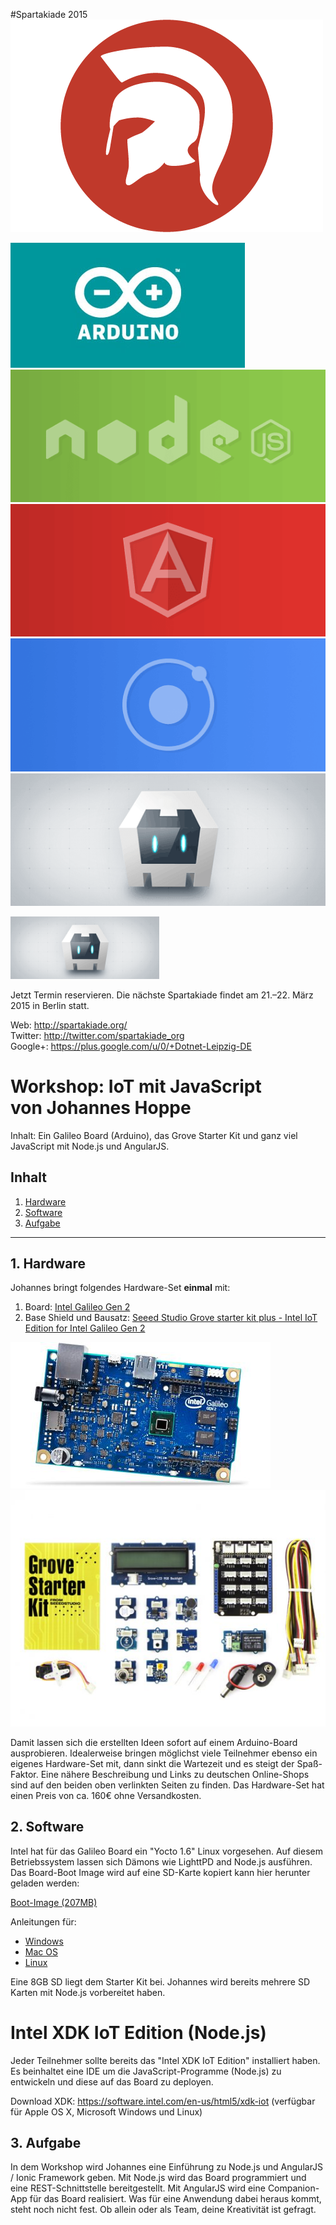 #Spartakiade 2015
![Logo](images/spartakiade-logo.png)

![Logo](images/square_logo_arduino.png)
![Logo](images/resource-nodejs.png)
![Logo](images/resource-angularjs.png)
![Logo](images/resource-ionic.png)
![Logo](images/resource-cordova.png)

<img src="images/resource-cordova.png" height="100">


Jetzt Termin reservieren.
Die nächste Spartakiade findet am 21.–22. März 2015 in Berlin statt.

Web: http://spartakiade.org/  
Twitter: http://twitter.com/spartakiade_org  
Google+: https://plus.google.com/u/0/+Dotnet-Leipzig-DE  

# Workshop: IoT mit JavaScript<br>von Johannes Hoppe

Inhalt: Ein Galileo Board (Arduino), das Grove Starter Kit und ganz viel JavaScript mit Node.js und AngularJS.

## Inhalt

1. [Hardware](#hardware)
2. [Software](#software)
3. [Aufgabe](#aufgabe)

<hr>

<a name="hardware"></a>
## 1. Hardware

Johannes bringt folgendes Hardware-Set **einmal** mit:

1. Board: [Intel Galileo Gen 2](galileo_board.md)
2. Base Shield und Bausatz: [Seeed Studio Grove starter kit plus - Intel IoT Edition for Intel Galileo Gen 2](seeed_studio_grove_starter_intel_iot.md)

[![Galileo Board](images/galileo_gen_2_board.jpg)](galileo_board.md)
[![Starter Kit](images/devkit_image2.jpg)](seeed_studio_grove_starter_intel_iot.md)


Damit lassen sich die erstellten Ideen sofort auf einem Arduino-Board ausprobieren. Idealerweise bringen möglichst viele Teilnehmer ebenso ein eigenes Hardware-Set mit, dann sinkt die Wartezeit und es steigt der Spaß-Faktor. Eine nähere Beschreibung und Links zu deutschen Online-Shops sind auf den beiden oben verlinkten Seiten zu finden. Das Hardware-Set hat einen Preis von ca. 160€ ohne Versandkosten. 

<a name="software"></a>
## 2. Software

Intel hat für das Galileo Board ein "Yocto 1.6" Linux vorgesehen. Auf diesem Betriebssystem lassen sich Dämons wie LighttPD and Node.js ausführen. Das Board-Boot Image wird auf eine SD-Karte kopiert kann hier herunter geladen werden:

[Boot-Image (207MB)](https://software.intel.com/sites/landingpage/iotdk/board-boot-image.html)

Anleitungen für:
* [Windows](https://software.intel.com/en-us/node/530353)
* [Mac OS](https://software.intel.com/en-us/node/530415)
* [Linux](https://software.intel.com/en-us/node/532598)

Eine 8GB SD liegt dem Starter Kit bei. Johannes wird bereits mehrere SD Karten mit Node.js vorbereitet haben.

# Intel XDK IoT Edition (Node.js)

Jeder Teilnehmer sollte bereits das "Intel XDK IoT Edition" installiert haben. Es beinhaltet eine IDE um die JavaScript-Programme (Node.js) zu entwickeln und diese auf das Board zu deployen.

Download XDK: https://software.intel.com/en-us/html5/xdk-iot
(verfügbar für Apple OS X, Microsoft Windows und Linux)

<a name="aufgabe"></a>
## 3. Aufgabe

In dem Workshop wird Johannes eine Einführung zu Node.js und AngularJS / Ionic Framework geben. Mit Node.js wird das Board programmiert und eine REST-Schnittstelle bereitgestellt. Mit AngularJS wird eine Companion-App für das Board realisiert. Was für eine Anwendung dabei heraus kommt, steht noch nicht fest. Ob allein oder als Team, deine Kreativität ist gefragt.    